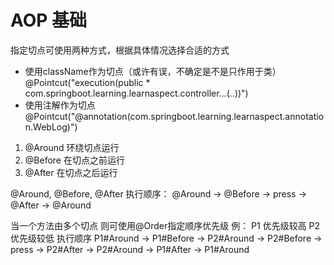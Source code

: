 # AOP 基础

指定切点可使用两种方式，根据具体情况选择合适的方式
- 使用className作为切点（或许有误，不确定是不是只作用于类）
  @Pointcut("execution(public * com.springboot.learning.learnaspect.controller..*.*(..))")
- 使用注解作为切点
  @Pointcut("@annotation(com.springboot.learning.learnaspect.annotation.WebLog)")

1. @Around
   环绕切点运行
2. @Before
   在切点之前运行
3. @After
   在切点之后运行
   
@Around, @Before, @After 执行顺序：
@Around -> @Before -> press -> @After -> @Around

当一个方法由多个切点
则可使用@Order指定顺序优先级
例：
P1 优先级较高
P2 优先级较低
执行顺序
P1#Around -> P1#Before -> P2#Around -> P2#Before -> press -> P2#After -> P2#Around -> P1#After -> P1#Around
